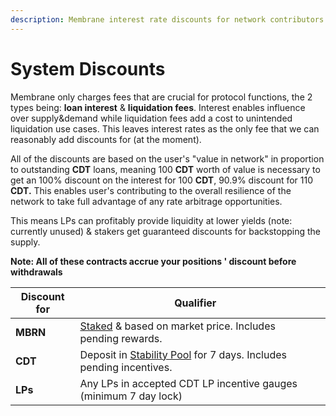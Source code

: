 ```yaml
---
description: Membrane interest rate discounts for network contributors
---
```


# System Discounts

Membrane only charges fees that are crucial for protocol functions, the 2 types being: **loan interest** & **liquidation fees**. Interest enables influence over supply\&demand while liquidation fees add a cost to unintended liquidation use cases. This leaves interest rates as the only fee that we can reasonably add discounts for (at the moment).

All of the discounts are based on the user's "value in network" in proportion to outstanding **CDT** loans, meaning 100 **CDT** worth of value is necessary to get an 100% discount on the interest for 100 **CDT**, 90.9% discount for 110 **CDT.** This enables user's contributing to the overall resilience of the network to take full advantage of any rate arbitrage opportunities.

This means LPs can profitably provide liquidity at lower yields (note: currently unused) & stakers get guaranteed discounts for backstopping the supply.

**Note: All of these contracts accrue your positions ' discount before withdrawals**

<table><thead><tr><th>Discount for</th><th>Qualifier</th><th data-hidden></th></tr></thead><tbody><tr><td><strong>MBRN</strong></td><td><a href="../smart-contracts/staking.md">Staked</a> &#x26; based on market price. Includes pending rewards.</td><td></td></tr><tr><td><strong>CDT</strong></td><td>Deposit in <a href="../smart-contracts/stability-pool.md">Stability Pool</a> for 7 days. Includes pending incentives.</td><td></td></tr><tr><td><strong>LPs</strong></td><td>Any LPs in accepted CDT LP incentive gauges (minimum 7 day lock)</td><td></td></tr></tbody></table>

